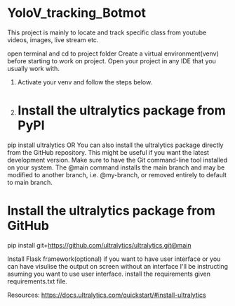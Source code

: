 # YoloV_tracking_Botmot
This project is mainly to locate and track specific class from youtube videos, images, live stream etc.

open terminal and cd to project folder
Create a virtual environment(venv) before starting to work on project.
Open your project in any IDE that you usually work with. 

1. Activate your venv and follow the steps below.
2. # Install the ultralytics package from PyPI
pip install ultralytics
OR
You can also install the ultralytics package directly from the GitHub repository. This might be useful if you want the latest development version. Make sure to have the Git command-line tool installed on your system. The @main command installs the main branch and may be modified to another branch, i.e. @my-branch, or removed entirely to default to main branch.

# Install the ultralytics package from GitHub
pip install git+https://github.com/ultralytics/ultralytics.git@main

Install Flask framework(optional) if you want to have user interface or you can have visulise the output on screen without an interface
I'll be instructing asuming you want to use user interface.
install the requirements given requirements.txt file.






Resources:
https://docs.ultralytics.com/quickstart/#install-ultralytics
